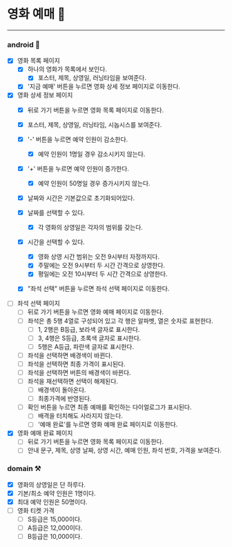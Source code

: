# 영화 예매️ 🎫
---

### android 🤖

- [x] 영화 목록 페이지
    - [x] 하나의 영화가 목록에서 보인다.
        - [x] 포스터, 제목, 상영일, 러닝타임을 보여준다.
    - [x] '지금 예매' 버튼을 누르면 영화 상세 정보 페이지로 이동한다.

- [x] 영화 상세 정보 페이지
    - [x] 뒤로 가기 버튼을 누르면 영화 목록 페이지로 이동한다.
    - [x] 포스터, 제목, 상영일, 러닝타임, 시놉시스를 보여준다.
    - [x] '-' 버튼을 누르면 예약 인원이 감소한다.
        - [x] 예약 인원이 1명일 경우 감소시키지 않는다.
    - [x] '+' 버튼을 누르면 예약 인원이 증가한다.
        - [x] 예약 인원이 50명일 경우 증가시키지 않는다.
    - [X] 날짜와 시간은 기본값으로 초기화되어있다.
    - [x] 날짜를 선택할 수 있다.
        - [x] 각 영화의 상영일은 각자의 범위를 갖는다.
    - [x] 시간을 선택할 수 있다.
        - [x] 영화 상영 시간 범위는 오전 9시부터 자정까지다.
        - [x] 주말에는 오전 9시부터 두 시간 간격으로 상영한다.
        - [x] 평일에는 오전 10시부터 두 시간 간격으로 상영한다.
    - [x] "좌석 선택" 버튼을 누르면 좌석 선택 페이지로 이동한다.


- [ ] 좌석 선택 페이지
    - [ ] 뒤로 가기 버튼을 누르면 영화 예매 페이지로 이동한다.
    - [ ] 좌석은 총 5행 4열로 구성되어 있고 각 행은 알파벳, 열은 숫자로 표현한다.
        - [ ] 1, 2행은 B등급, 보라색 글자로 표시한다.
        - [ ] 3, 4행은 S등급, 초록색 글자로 표시한다.
        - [ ] 5행은 A등급, 파란색 글자로 표시한다.
    - [ ] 좌석을 선택하면 배경색이 바뀐다.
    - [ ] 좌석을 선택하면 최종 가격이 표시된다.
    - [ ] 좌석을 선택하면 버튼의 배경색이 바뀐다.
    - [ ] 좌석을 재선택하면 선택이 해제된다.
        - [ ] 배경색이 돌아온다.
        - [ ] 최종가격에 반영된다.
    - [ ] 확인 버튼을 누르면 최종 예매를 확인하는 다이얼로그가 표시된다.
        - [ ] 배격을 터치해도 사라지지 않는다.
        - [ ] '예매 완료'를 누르면 영화 예매 완료 페이지로 이동한다.

- [x] 영화 예매 완료 페이지
    - [ ] 뒤로 가기 버튼을 누르면 영화 목록 페이지로 이동한다.
    - [ ] 안내 문구, 제목, 상영 날짜, 상영 시간, 예매 인원, 좌석 번호, 가격을 보여준다.

### domain ⚒️

- [x] 영화의 상영일은 단 하루다.
- [x] 기본/최소 예약 인원은 1명이다.
- [x] 최대 예약 인원은 50명이다.
- [ ] 영화 티켓 가격
    - [ ] S등급은 15,000이다.
    - [ ] A등급은 12,000이다.
    - [ ] B등급은 10,000이다.
